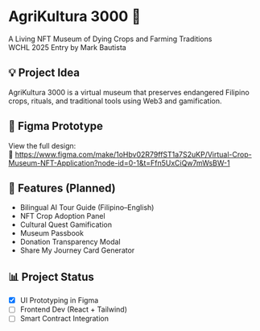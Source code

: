 # AgriKultura 3000 🌾

A Living NFT Museum of Dying Crops and Farming Traditions  
WCHL 2025 Entry by Mark Bautista

## 💡 Project Idea
AgriKultura 3000 is a virtual museum that preserves endangered Filipino crops, rituals, and traditional tools using Web3 and gamification.

## 📐 Figma Prototype
View the full design:  
🔗 https://www.figma.com/make/1oHbv02R79ffST1a7S2uKP/Virtual-Crop-Museum-NFT-Application?node-id=0-1&t=Ffn5UxCiQw7mWsBW-1

## 🎯 Features (Planned)
- Bilingual AI Tour Guide (Filipino–English)
- NFT Crop Adoption Panel
- Cultural Quest Gamification
- Museum Passbook
- Donation Transparency Modal
- Share My Journey Card Generator

## 📊 Project Status
- [x] UI Prototyping in Figma
- [ ] Frontend Dev (React + Tailwind)
- [ ] Smart Contract Integration
